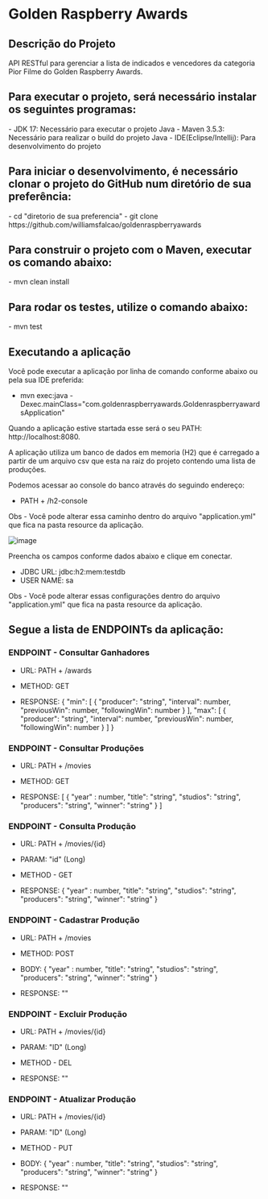 # Golden Raspberry Awards

 <h2>Descrição do Projeto</h2>
API RESTful para gerenciar a lista de indicados e vencedores da categoria Pior Filme do Golden Raspberry Awards.

<h2>Para executar o projeto, será necessário instalar os seguintes programas:</h2>
- JDK 17: Necessário para executar o projeto Java
- Maven 3.5.3: Necessário para realizar o build do projeto Java
- IDE(Eclipse/Intellij): Para desenvolvimento do projeto

<h2>Para iniciar o desenvolvimento, é necessário clonar o projeto do GitHub num diretório de sua preferência:</h2>
- cd "diretorio de sua preferencia"
- git clone https://github.com/williamsfalcao/goldenraspberryawards

<h2>Para construir o projeto com o Maven, executar os comando abaixo:</h2>
- mvn clean install

<h2>Para rodar os testes, utilize o comando abaixo:</h2>
- mvn test

<h2>Executando a aplicação</h2>
Você pode executar a aplicação por linha de comando conforme abaixo ou pela sua IDE preferida:

- mvn exec:java -Dexec.mainClass="com.goldenraspberryawards.GoldenraspberryawardsApplication"

Quando a aplicação estive startada esse será o seu PATH: http://localhost:8080.

A aplicação utiliza um banco de dados em memoria (H2) que é carregado a partir de um arquivo csv que esta na raiz do projeto contendo uma lista de produções.

Podemos acessar ao console do banco através do seguindo endereço:
- PATH + /h2-console

Obs - Você pode alterar essa caminho dentro do arquivo "application.yml" que fica na pasta resource da aplicação.

![image](https://github.com/williamsfalcao/goldenraspberryawards/assets/25464585/47b07e10-6015-41ae-9bdc-305d458e9ea3)

Preencha os campos conforme dados abaixo e clique em conectar.
- JDBC URL: jdbc:h2:mem:testdb
- USER NAME: sa
  
Obs - Você pode alterar essas configurações dentro do arquivo "application.yml" que fica na pasta resource da aplicação.

<h2>Segue a lista de ENDPOINTs da aplicação:</h2>

<h3>ENDPOINT - Consultar Ganhadores</h3>

- URL: PATH + /awards

- METHOD: GET
  
- RESPONSE: {
              "min": [
                      {
                        "producer": "string",
                        "interval": number,
                        "previousWin": number,
                        "followingWin": number
                      }
                    ],
            "max": [
                     {
                        "producer": "string",
                        "interval": number,
                        "previousWin": number,
                        "followingWin": number
                    }
                  ]
            }

<h3>ENDPOINT - Consultar Produções</h3>

- URL: PATH + /movies
  
- METHOD: GET
  
- RESPONSE: [
              {
                "year" : number,
                "title": "string",
                "studios": "string",
                "producers": "string",
                "winner": "string"
              }
            ]

<h3>ENDPOINT -  Consulta Produção</h3>

- URL: PATH + /movies/{id}
  
- PARAM: "id" (Long)
  
- METHOD - GET
  
- RESPONSE: {
          "year" : number,
          "title": "string",
          "studios": "string",
          "producers": "string",
          "winner": "string"
        }

<h3>ENDPOINT - Cadastrar Produção</h3>

- URL: PATH + /movies
  
- METHOD: POST
  
- BODY:
  {
        "year" : number,
        "title": "string",
        "studios": "string",
        "producers": "string",
        "winner": "string"
      }
  
- RESPONSE: ""

<h3>ENDPOINT - Excluir Produção</h3>

- URL: PATH + /movies/{id}
  
- PARAM: "ID" (Long)
  
- METHOD - DEL
  
- RESPONSE: ""

<h3>ENDPOINT - Atualizar Produção</h3>

- URL: PATH + /movies/{id}
  
- PARAM: "ID" (Long)
  
- METHOD - PUT
  
- BODY: {
        "year" : number,
        "title": "string",
        "studios": "string",
        "producers": "string",
        "winner": "string"
      }
  
- RESPONSE: ""


